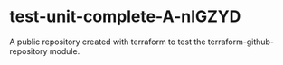 # test-unit-complete-A-nIGZYD
A public repository created with terraform to test the terraform-github-repository module.
